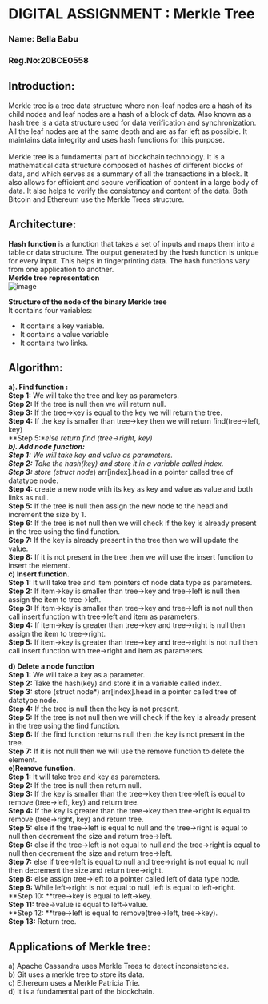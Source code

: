# DIGITAL ASSIGNMENT : Merkle Tree 

### Name: Bella Babu
### Reg.No:20BCE0558

## **Introduction:**
Merkle tree is a tree data structure where non-leaf nodes are a hash of its child nodes and leaf nodes are a hash of a block of data. Also known as a hash tree is a data structure used for data verification and synchronization. All the leaf nodes are at the same depth and are as far left as possible. It maintains data integrity and uses hash functions for this purpose.<br>
<br>
Merkle tree is a fundamental part of blockchain technology. It is a mathematical data structure composed of hashes of different blocks of data, and which serves as a summary of all the transactions in a block. It also allows for efficient and secure verification of content in a large body of data. It also helps to verify the consistency and content of the data. Both Bitcoin and Ethereum use the Merkle Trees structure.<br>
## **Architecture:**
**Hash function** is a function that takes a set of inputs and maps them into a table or data structure. The output generated by the hash function is unique for every input. This helps in fingerprinting data. The hash functions vary from one application to another.<br>
**Merkle tree representation**<br>
![image](https://user-images.githubusercontent.com/76433840/164987009-dd5ff419-ecfe-44de-a0b3-982886a081a4.png)<br>
 
**Structure of the node of the binary Merkle tree**<br>
It contains four variables:<br>
*	It contains a key variable.<br>
*	It contains a value variable<br>
*	It contains two links.<br>

## **Algorithm:**
**a).	Find function :**<br>
**Step 1:** We will take the tree and key as parameters.<br>
**Step 2:** If the tree is null then we will return null.<br>
**Step 3:** If the tree->key is equal to the key we will return the tree.<br>
**Step 4:** If the key is smaller than tree->key then we will return find(tree->left, key)<br>
**Step 5:**else return find (tree->right, key)<br>
**b).	Add node function:**<br>
**Step 1:** We will take key and value as parameters.<br>
**Step 2:** Take the hash(key) and store it in a variable called index.<br>
**Step 3:** store (struct node*) arr[index].head in a pointer called tree of datatype node.<br>
**Step 4:** create a new node with its key as key and value as value and both links as null.<br>
**Step 5:** If the tree is null then assign the new node to the head and increment the size by 1.<br>
**Step 6:** If the tree is not null then we will check if the key is already present in the tree using the find function.<br>
**Step 7:** If the key is already present in the tree then we will update the value.<br>
**Step 8:** If it is not present in the tree then we will use the insert function to insert the element.<br>
**c)	Insert function.**<br>
**Step 1:** It will take tree and item pointers of node data type as parameters.<br>
**Step 2:** If item->key is smaller than tree->key and tree->left is null then assign the item to tree->left.<br>
**Step 3:** If item->key is smaller than tree->key and tree->left is not null then call insert function with tree->left and item as parameters.<br>
**Step 4:** If item->key is greater than tree->key and tree->right is null then assign the item to tree->right.<br>
**Step 5:** If item->key is greater than tree->key and tree->right is not null then call insert function with tree->right and item as parameters.<br>

**d)	Delete a node function**<br>
**Step 1:** We will take a key as a parameter.<br>
**Step 2:** Take the hash(key) and store it in a variable called index.<br>
**Step 3:** store (struct node*) arr[index].head in a pointer called tree of datatype node.<br>
**Step 4:** If the tree is null then the key is not present.<br>
**Step 5:** If the tree is not null then we will check if the key is already present in the tree using the find function.<br>
**Step 6:** If the find function returns null then the key is not present in the tree.<br>
**Step 7:** If it is not null then we will use the remove function to delete the element.<br>
**e)Remove function.**<br>
**Step 1:** It will take tree and key as parameters.<br>
**Step 2:** If the tree is null then return null.<br>
**Step 3:** If the key is smaller than the tree->key then tree->left is equal to remove (tree->left, key) and return tree.<br>
**Step 4:** If the key is greater than the tree->key then tree->right is equal to remove (tree->right, key) and return tree.<br>
**Step 5:** else if the tree->left is equal to null and the tree->right is equal to null then decrement the size and return tree->left.<br>
**Step 6:** else if the tree->left is not equal to null and the tree->right is equal to null then decrement the size and return tree->left.<br>
**Step 7:** else if tree->left is equal to null and tree->right is not equal to null then decrement the size and return tree->right.<br>
**Step 8:** else assign tree->left to a pointer called left of data type node.<br>
**Step 9:** While left->right is not equal to null, left is equal to left->right.<br>
**Step 10: **tree->key is equal to left->key.<br>
**Step 11:** tree->value is equal to left->value.<br>
**Step 12: **tree->left is equal to remove(tree->left, tree->key).<br>
**Step 13:** Return tree.<br>

## **Applications of Merkle tree:**<br>
a)	Apache Cassandra uses Merkle Trees to detect inconsistencies.<br>
b)	Git uses a merkle tree to store its data.<br>
c)	Ethereum uses a Merkle Patricia Trie.<br>
d)	It is a fundamental part of the blockchain.<br>

